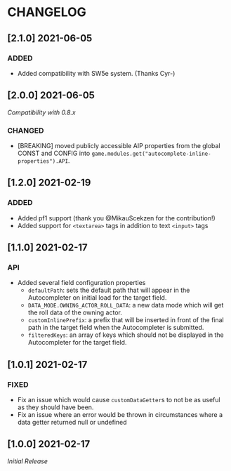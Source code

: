 # CHANGELOG

## [2.1.0] 2021-06-05

### ADDED

- Added compatibility with SW5e system. (Thanks Cyr-)

## [2.0.0] 2021-06-05

*Compatibility with 0.8.x*

### CHANGED

- [BREAKING] moved publicly accessible AIP properties from the global CONST and CONFIG into `game.modules.get("autocomplete-inline-properties").API`.

## [1.2.0] 2021-02-19

### ADDED

- Added pf1 support (thank you @MikauScekzen for the contribution!)
- Added support for `<textarea>` tags in addition to text `<input>` tags

## [1.1.0] 2021-02-17

### API

- Added several field configuration properties
  - `defaultPath`: sets the default path that will appear in the Autocompleter on initial load for the target field.
  - `DATA_MODE.OWNING_ACTOR_ROLL_DATA`: a new data mode which will get the roll data of the owning actor.
  - `customInlinePrefix`: a prefix that will be inserted in front of the final path in the target field when the Autocompleter is submitted.
  - `filteredKeys`: an array of keys which should not be displayed in the Autocompleter for the target field.

## [1.0.1] 2021-02-17

### FIXED

- Fix an issue which would cause `customDataGetter`s to not be as useful as they should have been.
- Fix an issue where an error would be thrown in circumstances where a data getter returned null or undefined

## [1.0.0] 2021-02-17

*Initial Release*
